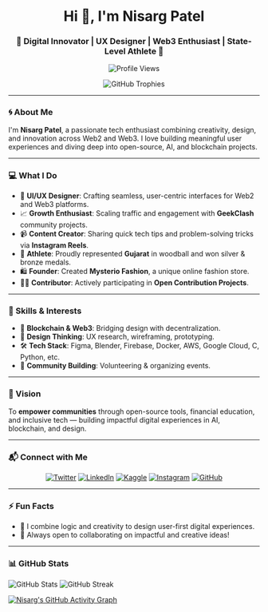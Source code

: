 <h1 align="center">Hi 👋, I'm Nisarg Patel</h1>
<h3 align="center">🌟 Digital Innovator | UX Designer | Web3 Enthusiast | State-Level Athlete 🌟</h3>

<p align="center">
  <img src="https://komarev.com/ghpvc/?username=nisargpatel7042lva&label=Profile%20views&color=0e75b6&style=flat" alt="Profile Views" />
</p>

<p align="center">
  <img src="https://github-profile-trophy.vercel.app/?username=nisargpatel7042lva&theme=tokyonight&no-bg=true&no-frame=true&row=1" alt="GitHub Trophies" />
</p>

---

### 🌀 About Me

I'm **Nisarg Patel**, a passionate tech enthusiast combining creativity, design, and innovation across Web2 and Web3. I love building meaningful user experiences and diving deep into open-source, AI, and blockchain projects.

---

### 💻 What I Do

- 🎨 **UI/UX Designer**: Crafting seamless, user-centric interfaces for Web2 and Web3 platforms.  
- 📈 **Growth Enthusiast**: Scaling traffic and engagement with **GeekClash** community projects.  
- 📹 **Content Creator**: Sharing quick tech tips and problem-solving tricks via **Instagram Reels**.  
- 🏅 **Athlete**: Proudly represented **Gujarat** in woodball and won silver & bronze medals.  
- 🛍️ **Founder**: Created **Mysterio Fashion**, a unique online fashion store.  
- 👩‍💻 **Contributor**: Actively participating in **Open Contribution Projects**.  

---

### 🚀 Skills & Interests

- 🧱 **Blockchain & Web3**: Bridging design with decentralization.  
- 🧠 **Design Thinking**: UX research, wireframing, prototyping.  
- 🛠️ **Tech Stack**: Figma, Blender, Firebase, Docker, AWS, Google Cloud, C, Python, etc.  
- 🤝 **Community Building**: Volunteering & organizing events.

---

### 🌈 Vision

To **empower communities** through open-source tools, financial education, and inclusive tech — building impactful digital experiences in AI, blockchain, and design.

---

### 📬 Connect with Me

<p align="center">
  <a href="https://twitter.com/nisargpatel5563" target="_blank"><img src="https://img.shields.io/twitter/follow/nisargpatel5563?logo=twitter&style=for-the-badge" alt="Twitter" /></a>
  <a href="https://linkedin.com/in/nisarg-patel-7b799a277/" target="_blank"><img src="https://img.shields.io/badge/-LinkedIn-blue?style=for-the-badge&logo=linkedin" alt="LinkedIn" /></a>
  <a href="https://kaggle.com/nisargmaster" target="_blank"><img src="https://img.shields.io/badge/-Kaggle-blue?style=for-the-badge&logo=kaggle" alt="Kaggle" /></a>
  <a href="https://instagram.com/nisargpatel_7042lva/" target="_blank"><img src="https://img.shields.io/badge/-Instagram-E4405F?style=for-the-badge&logo=instagram&logoColor=white" alt="Instagram" /></a>
  <a href="https://github.com/nisargpatel7042lva" target="_blank"><img src="https://img.shields.io/badge/-GitHub-181717?style=for-the-badge&logo=github" alt="GitHub" /></a>
</p>

---

### ⚡ Fun Facts

- 🎨 I combine logic and creativity to design user-first digital experiences.   
- 🌱 Always open to collaborating on impactful and creative ideas!

---

### 📊 GitHub Stats

<p align="left">
  <img src="https://github-readme-stats.vercel.app/api?username=nisargpatel7042lva&show_icons=true&theme=radical" alt="GitHub Stats" />
  <img src="https://github-readme-streak-stats.herokuapp.com/?user=nisargpatel7042lva&theme=radical" alt="GitHub Streak" />
</p>

[![Nisarg's GitHub Activity Graph](https://github-readme-activity-graph.vercel.app/graph?username=nisargpatel7042lva&theme=github-compact)](https://github.com/nisargpatel7042lva/github-readme-activity-graph)

